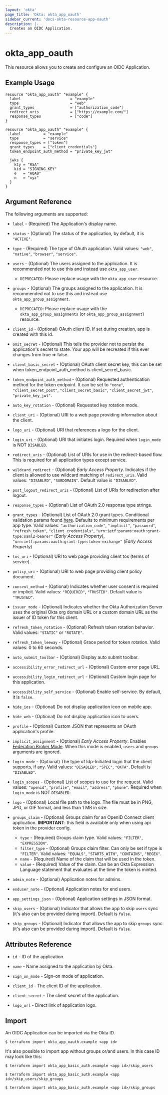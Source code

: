 ```yaml
---
layout: 'okta'
page_title: 'Okta: okta_app_oauth'
sidebar_current: 'docs-okta-resource-app-oauth'
description: |-
  Creates an OIDC Application.
---
```


# okta_app_oauth

This resource allows you to create and configure an OIDC Application.

## Example Usage

```hcl
resource "okta_app_oauth" "example" {
  label                      = "example"
  type                       = "web"
  grant_types                = ["authorization_code"]
  redirect_uris              = ["https://example.com/"]
  response_types             = ["code"]
}
```

```hcl
resource "okta_app_oauth" "example" {
  label          = "example"
  type           = "service"
  response_types = ["token"]
  grant_types    = ["client_credentials"]
  token_endpoint_auth_method = "private_key_jwt"

  jwks {
    kty = "RSA"
    kid = "SIGNING_KEY"
    e   = "AQAB"
    n   = "xyz"
  }
}
```

## Argument Reference

The following arguments are supported:

- `label` - (Required) The Application's display name.

- `status` - (Optional) The status of the application, by default, it is `"ACTIVE"`.

- `type` - (Required) The type of OAuth application. Valid values: `"web"`, `"native"`, `"browser"`, `"service"`.

- `users` - (Optional) The users assigned to the application. It is recommended not to use this and instead use `okta_app_user`.
  - `DEPRECATED`: Please replace usage with the `okta_app_user` resource.

- `groups` - (Optional) The groups assigned to the application. It is recommended not to use this and instead use `okta_app_group_assignment`.
  - `DEPRECATED`: Please replace usage with the `okta_app_group_assignments` (or `okta_app_group_assignment`) resource.

- `client_id` - (Optional) OAuth client ID. If set during creation, app is created with this id.

- `omit_secret` - (Optional) This tells the provider not to persist the application's secret to state. Your app will be recreated if this ever changes from true => false.

- `client_basic_secret` - (Optional) OAuth client secret key, this can be set when token_endpoint_auth_method is client_secret_basic.

- `token_endpoint_auth_method` - (Optional) Requested authentication method for the token endpoint. It can be set to `"none"`, `"client_secret_post"`, `"client_secret_basic"`, `"client_secret_jwt"`, `"private_key_jwt"`.

- `auto_key_rotation` - (Optional) Requested key rotation mode.

- `client_uri` - (Optional) URI to a web page providing information about the client.

- `logo_uri` - (Optional) URI that references a logo for the client.

- `login_uri` - (Optional) URI that initiates login. Required when `login_mode` is NOT `DISABLED`.

- `redirect_uris` - (Optional) List of URIs for use in the redirect-based flow. This is required for all application types except service.

- `wildcard_redirect` - (Optional) *Early Access Property*. Indicates if the client is allowed to use wildcard matching of `redirect_uris`. Valid values: `"DISABLED"`, `"SUBDOMAIN"`. Default value is `"DISABLED"`.

- `post_logout_redirect_uris` - (Optional) List of URIs for redirection after logout.

- `response_types` - (Optional) List of OAuth 2.0 response type strings.

- `grant_types` - (Optional) List of OAuth 2.0 grant types. Conditional validation params found [here](https://developer.okta.com/docs/api/resources/apps#credentials-settings-details). 
  Defaults to minimum requirements per app type. Valid values: `"authorization_code"`, `"implicit"`, `"password"`, `"refresh_token"`, `"client_credentials"`, 
  `"urn:ietf:params:oauth:grant-type:saml2-bearer"` (*Early Access Property*), `"urn:ietf:params:oauth:grant-type:token-exchange"` (*Early Access Property*)

- `tos_uri` - (Optional) URI to web page providing client tos (terms of service).

- `policy_uri` - (Optional) URI to web page providing client policy document.

- `consent_method` - (Optional) Indicates whether user consent is required or implicit. Valid values: `"REQUIRED"`, `"TRUSTED"`. Default value is `"TRUSTED"`.

- `issuer_mode` - (Optional) Indicates whether the Okta Authorization Server uses the original Okta org domain URL or a custom domain URL as the issuer of ID token for this client.

- `refresh_token_rotation` - (Optional) Refresh token rotation behavior. Valid values: `"STATIC"` or `"ROTATE"`.

- `refresh_token_leeway` - (Optional) Grace period for token rotation. Valid values: 0 to 60 seconds.

- `auto_submit_toolbar` - (Optional) Display auto submit toolbar.

- `accessibility_error_redirect_url` - (Optional) Custom error page URL.

- `accessibility_login_redirect_url` - (Optional) Custom login page for this application.

- `accessibility_self_service` - (Optional) Enable self-service. By default, it is `false`.

- `hide_ios` - (Optional) Do not display application icon on mobile app.

- `hide_web` - (Optional) Do not display application icon to users.

- `profile` - (Optional) Custom JSON that represents an OAuth application's profile.

- `implicit_assignment` - (Optional) *Early Access Property*. Enables [Federation Broker Mode]( https://help.okta.com/en/prod/Content/Topics/Apps/apps-fbm-enable.htm). When this mode is enabled, `users` and `groups` arguments are ignored.

- `login_mode` - (Optional) The type of Idp-Initiated login that the client supports, if any. Valid values: `"DISABLED"`, `"SPEC"`, `"OKTA"`. Default is `"DISABLED"`.

- `login_scopes` - (Optional) List of scopes to use for the request. Valid values: `"openid"`, `"profile"`, `"email"`, `"address"`, `"phone"`. Required when `login_mode` is NOT `DISABLED`.

- `logo` - (Optional) Local file path to the logo. The file must be in PNG, JPG, or GIF format, and less than 1 MB in size.

- `groups_claim` - (Optional) Groups claim for an OpenID Connect client application. **IMPORTANT**: this field is available only when using api token in the provider config.
  - `type` - (Required) Groups claim type. Valid values: `"FILTER"`, `"EXPRESSION"`.
  - `filter_type` - (Optional) Groups claim filter. Can only be set if type is `"FILTER"`. Valid values: `"EQUALS"`, `"STARTS_WITH"`, `"CONTAINS"`, `"REGEX"`.
  - `name` - (Required) Name of the claim that will be used in the token.
  - `value` - (Required) Value of the claim. Can be an Okta Expression Language statement that evaluates at the time the token is minted.

- `admin_note` - (Optional) Application notes for admins.

- `enduser_note` - (Optional) Application notes for end users.

- `app_settings_json` - (Optional) Application settings in JSON format.

- `skip_users` - (Optional) Indicator that allows the app to skip `users` sync (it's also can be provided during import). Default is `false`.

- `skip_groups` - (Optional) Indicator that allows the app to skip `groups` sync (it's also can be provided during import). Default is `false`.

## Attributes Reference

- `id` - ID of the application.

- `name` - Name assigned to the application by Okta.

- `sign_on_mode` - Sign-on mode of application.

- `client_id` - The client ID of the application.

- `client_secret` - The client secret of the application.

- `logo_url` - Direct link of application logo.

## Import

An OIDC Application can be imported via the Okta ID.

```
$ terraform import okta_app_oauth.example <app id>
```

It's also possible to import app without groups or/and users. In this case ID may look like this:

```
$ terraform import okta_app_basic_auth.example <app id>/skip_users

$ terraform import okta_app_basic_auth.example <app id>/skip_users/skip_groups

$ terraform import okta_app_basic_auth.example <app id>/skip_groups
```
